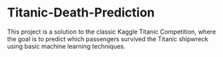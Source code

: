 # Titanic-Death-Prediction
This project is a solution to the classic Kaggle Titanic Competition, where the goal is to predict which passengers survived the Titanic shipwreck using basic machine learning techniques.
